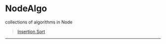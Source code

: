 # NodeAlgo
collections of algorithms in Node

>[Insertion Sort](https://github.com/Aniket965/Pyalgo/blob/master/src/InsertionSort.js)

----
